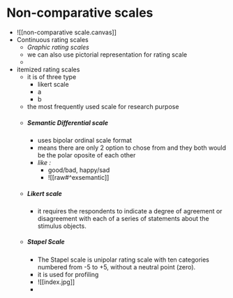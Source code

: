 # Non-comparative scales
- ![[non-comparative scale.canvas]]
- Continuous rating scales
	- *Graphic rating scales*
	- we can also use pictorial representation for rating scale
	- 
- itemized rating scales
	- it is of three type
		- likert scale
		- a
		- b
	- the most frequently used scale for research purpose
	- ##### Semantic Differential scale
		- uses bipolar ordinal scale format
		- means there are only 2 option to chose from and they both would be the polar oposite of each other
		- *like :*
			- good/bad, happy/sad
			- ![[raw#^exsemantic]]
	- ##### Likert scale
		- it requires the respondents to indicate a degree of agreement or disagreement with each of a series of statements about the stimulus objects.
	- ##### Stapel Scale
		- The Stapel scale is unipolar rating scale with ten categories numbered from -5 to +5, without a neutral point (zero). 
		- it is used for profiling
		- ![[index.jpg]]
		- 












